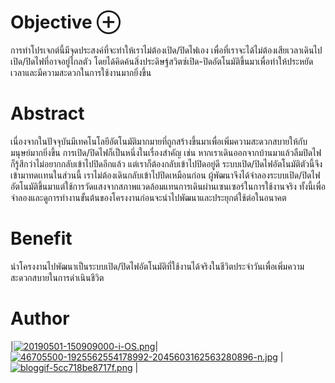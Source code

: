 # Objective ⊕
การทำโปรเจกต์นี้มีจุดประสงค์ที่จะทำให้เราไม่ต้องเปิด/ปิดไฟเอง เพื่อที่เราจะได้ไม่ต้องเสียเวลาเดินไปเปิด/ปิดไฟที่อาจอยู่ไกลตัว โดยได้คิดค้นสิ่งประดิษฐ์สวิตซ์เปิด-ปิดอัตโนมัติขึ้นมาเพื่อทำให้ประหยัดเวลาและมีความสะดวกในการใช้งานมากยิ่งขึ้น



# Abstract
เนื่องจากในปัจจุบันมีเทคโนโลยีอัตโนมัติมากมายที่ถูกสร้างขึ้นมาเพื่อเพิ่มความสะดวกสบายให้กับมนุษย์มากยิ่งขึ้น การเปิด/ปิดไฟก็เป็นหนึ่งในเรื่องสำคัญ เช่น หากเราเดินออกจากบ้านมาแล้วลืมปิดไฟก็รู้สึกว่าไม่อยากกลับเข้าไปปิดอีกแล้ว แต่เราก็ต้องกลับเข้าไปปิดอยู่ดี ระบบเปิด/ปิดไฟอัตโนมัติตัวนี้จึงเข้ามาทดเเทนในส่วนนี้ เราไม่ต้องเดินกลับเข้าไปปิดเหมือนก่อน ผู้พัฒนาจึงได้จำลองระบบเปิด/ปิดไฟอัตโนมัติขึ้นมาแต่ใช้การวัดแสงจากสภาพแวดล้อมแทนการเดินผ่านเซนเซอร์ในการใช้งานจริง ทั้งนี้เพื่อจำลองและดูการทำงานขั้นต้นของโครงงานก่อนจะนำไปพัฒนาและประยุกต์ใช้ต่อในอนาคต



# Benefit
นำโครงงานไปพัฒนาเป็นระบบเปิด/ปิดไฟอัตโนมัติที่ใช้งานได้จริงในชีวิตประจำวันเพื่อเพิ่มความสะดวกสบายในการดำเนินชีวิต



# Author
|[![20190501-150909000-i-OS.png](https://i.postimg.cc/26RyFXG2/20190501-150909000-i-OS.png)](https://postimg.cc/QBmjjmRT)|[![46705500-1925562554178992-2045603162563280896-n.jpg](https://i.postimg.cc/L5f8qkLG/46705500-1925562554178992-2045603162563280896-n.jpg)](https://postimg.cc/H8YgRySt) | [![bloggif-5cc718be8717f.png](https://i.postimg.cc/0jg8q6Fn/bloggif-5cc718be8717f.png)](https://postimg.cc/Pp4GWqtv) |

